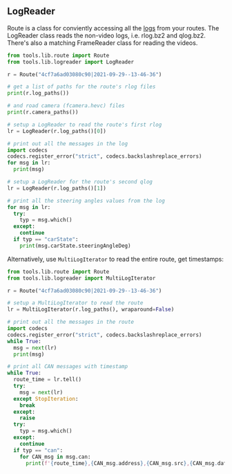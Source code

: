 ## LogReader

Route is a class for conviently accessing all the [logs](/selfdrive/loggerd/) from your routes. The LogReader class reads the non-video logs, i.e. rlog.bz2 and qlog.bz2. There's also a matching FrameReader class for reading the videos.

```python
from tools.lib.route import Route
from tools.lib.logreader import LogReader

r = Route("4cf7a6ad03080c90|2021-09-29--13-46-36")

# get a list of paths for the route's rlog files
print(r.log_paths())

# and road camera (fcamera.hevc) files
print(r.camera_paths())

# setup a LogReader to read the route's first rlog
lr = LogReader(r.log_paths()[0])

# print out all the messages in the log
import codecs
codecs.register_error("strict", codecs.backslashreplace_errors)
for msg in lr:
  print(msg)

# setup a LogReader for the route's second qlog
lr = LogReader(r.log_paths()[1])

# print all the steering angles values from the log
for msg in lr:
  try:
    typ = msg.which()
  except:
    continue
  if typ == "carState":
    print(msg.carState.steeringAngleDeg)
```

Alternatively, use `MultiLogIterator` to read the entire route, get timestamps:

```python
from tools.lib.route import Route
from tools.lib.logreader import MultiLogIterator

r = Route("4cf7a6ad03080c90|2021-09-29--13-46-36")

# setup a MultiLogIterator to read the route
lr = MultiLogIterator(r.log_paths(), wraparound=False)

# print out all the messages in the route
import codecs
codecs.register_error("strict", codecs.backslashreplace_errors)
while True:
  msg = next(lr)
  print(msg)

# print all CAN messages with timestamp
while True:
  route_time = lr.tell()
  try:
    msg = next(lr)
  except StopIteration:
    break
  except:
    raise
  try:
    typ = msg.which()
  except:
    continue
  if typ == "can":
    for CAN_msg in msg.can:
      print(f'{route_time},{CAN_msg.address},{CAN_msg.src},{CAN_msg.dat.hex()}'.format())
```
